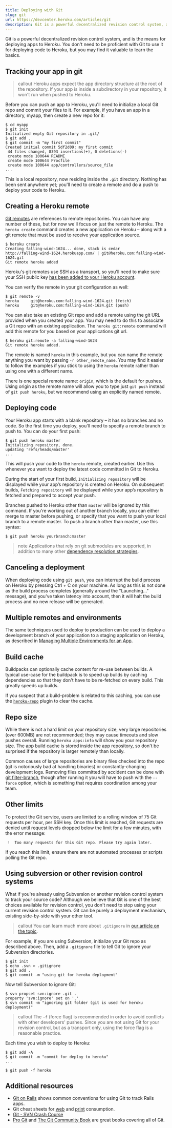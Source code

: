 ```yaml
---
title: Deploying with Git
slug: git
url: https://devcenter.heroku.com/articles/git
description: Git is a powerful decentralized revision control system, and is the means for deploying apps to Heroku.
---
```


Git is a powerful decentralized revision control system, and is the
means for deploying apps to Heroku. You don't need to be proficient with Git to
use it for deploying code to Heroku, but you may find it valuable to learn the
basics.

## Tracking your app in git

>callout
>Heroku apps expect the app directory structure at the root of the repository.  If your app is inside a subdirectory in your repository, it won't run when pushed to Heroku.

Before you can push an app to Heroku, you'll need to initialize a local Git repo
and commit your files to it.  For example, if you have an app in a directory, myapp, then create a new repo for it:

```term
$ cd myapp
$ git init
Initialized empty Git repository in .git/
$ git add .
$ git commit -m "my first commit"
Created initial commit 5df2d09: my first commit
 44 files changed, 8393 insertions(+), 0 deletions(-)
 create mode 100644 README
 create mode 100644 Procfile
 create mode 100644 app/controllers/source_file
...
```

This is a local repository, now residing inside the `.git` directory.  Nothing has
been sent anywhere yet; you'll need to create a remote and do a push to deploy
your code to Heroku.

## Creating a Heroku remote

[Git remotes](http://git-scm.com/book/en/Git-Basics-Working-with-Remotes) are references to remote repositories.  You can have any number of
these, but for now we'll focus on just the remote to Heroku.  The `heroku create` command creates a new application on Heroku – along with a git remote that must be used to receive your application source.

```term
$ heroku create
Creating falling-wind-1624... done, stack is cedar
http://falling-wind-1624.herokuapp.com/ | git@heroku.com:falling-wind-1624.git
Git remote heroku added
```

Heroku's git remotes use SSH as a transport, so you'll need to make sure your SSH public key [has been added to your Heroku account](https://devcenter.heroku.com/articles/keys).

You can verify the remote in your git configuration as well:

```term
$ git remote -v
heroku     git@heroku.com:falling-wind-1624.git (fetch)
heroku     git@heroku.com:falling-wind-1624.git (push)
```

You can also take an existing Git repo and add a remote using the git URL provided
when you created your app.  You may need to do this to associate a Git repo with an existing application.  The `heroku git:remote` command will add this remote for you based on your applications git url.

```term
$ heroku git:remote -a falling-wind-1624
Git remote heroku added.
```

The remote is named `heroku` in this example, but you can name the remote
anything you want by passing `-r other_remote_name`.  You may find it easier to follow the examples if you stick to using the `heroku` remote rather than using one with a different name.

There is one special remote name: `origin`, which is the default for pushes.
Using origin as the remote name will allow you to type just `git push` instead
of `git push heroku`, but we recommend using an explicitly named remote.

## Deploying code

Your Heroku app starts with a blank repository – it has no branches and no
code. So the first time you deploy, you'll need to specify a remote branch to
push to. You can do your first push:

```term
$ git push heroku master
Initializing repository, done.
updating 'refs/heads/master'
...
```

This will push your code to the `heroku` remote, created earlier. Use this whenever you want to deploy the latest code committed in Git to Heroku.

During the start of your first build, `Initializing repository` will be displayed while your app’s repository is created on Heroku. On subsequent builds, `Fetching repository` will be displayed while your app’s repository is fetched and prepared to accept your push.

Branches pushed to Heroku other than `master` will be ignored by this command.  If you're
working out of another branch locally, you can either merge to master before
pushing, or specify that you want to push your local branch to a remote master.
To push a branch other than master, use this syntax:

```term
$ git push heroku yourbranch:master
```

>note
>Applications that rely on git submodules are supported, in addition to many other [dependency resolution strategies](git-submodules).

## Canceling a deployment

When deploying code using `git push`, you can interrupt the build process on Heroku by pressing Ctrl + C on your machine.  As long as this is not done as the build process completes (generally around the "Launching..." message), and you've taken latency into account, then it will halt the build process and no new release will be generated.

## Multiple remotes and environments

The same techniques used to deploy to production can be used to deploy a development branch of your application to a staging application on Heroku, as described in [Managing Multiple Environments for an App](multiple-environments).

## Build cache

Buildpacks can optionally cache content for re-use between builds. A typical use-case for the buildpack is to speed up builds by caching dependencies so that they don't have to be re-fetched on every build. This greatly speeds up builds.

If you suspect that a build-problem is related to this caching, you can use the [`heroku-repo`](https://github.com/heroku/heroku-repo) plugin to clear the cache.

## Repo size

While there is not a hard limit on your repository size, very large
repositories (over 600MB) are not recommended; they may cause timeouts
and slow pushes overall. Running `heroku apps:info` will show you your
repository size. The app build cache is stored inside the app repository, so
don't be surprised if the repository is larger remotely than locally.

Common causes of large repositories are binary files checked into the
repo (git is notoriously bad at handling binaries) or
constantly-changing development logs. Removing files committed by
accident can be done with
[git filter-branch](http://git-scm.com/book/en/Git-Internals-Maintenance-and-Data-Recovery#Removing-Objects),
though after running it you will have to push with the `--force`
option, which is something that requires coordination among your team.

## Other limits

To protect the Git service, users are limited to a rolling window of 75 Git requests per hour, per SSH key. Once this limit is reached, Git requests are denied until request levels dropped below the limit for a few minutes, with the error message:

     !  Too many requests for this Git repo. Please try again later.

If you reach this limit, ensure there are not automated processes or scripts polling the Git repo.

## Using subversion or other revision control systems

What if you're already using Subversion or another revision control system to
track your source code? Although we believe that Git is one of the best choices
available for revision control, you don't need to stop using your current
revision control system. Git can be purely a deployment mechanism, existing
side-by-side with your other tool.

>callout
>You can learn much more about `.gitignore` in [our article on the topic](gitignore).

For example, if you are using Subversion, initialize your Git repo as described above. Then, add a `.gitignore` file to tell Git to ignore your Subversion directories.

```term
$ git init
$ echo .svn > .gitignore
$ git add .
$ git commit -m "using git for heroku deployment"
```

Now tell Subversion to ignore Git:

```term
$ svn propset svn:ignore .git .
property 'svn:ignore' set on '.'
$ svn commit -m "ignoring git folder (git is used for heroku deployment)"
```

>callout
>The `-f` (force flag) is recommended in order to avoid conflicts with other developers' pushes. Since you are not using Git for your revision control, but as a transport only, using the force flag is a reasonable practice.

Each time you wish to deploy to Heroku:

```term
$ git add -A
$ git commit -m "commit for deploy to heroku"
...

$ git push -f heroku
```

## Additional resources

* [Git on Rails](http://railscasts.com/episodes/96) shows common conventions
   for using Git to track Rails apps.
* Git cheat sheets for [web](http://cheat.errtheblog.com/s/git) and
   [print](https://na1.salesforce.com/help/doc/en/salesforce_git_developer_cheatsheet.pdf) consumption.
* [Git - SVN Crash Course](http://git.or.cz/course/svn.html)
* [Pro Git](http://progit.org/book/) and [The Git Community Book](http://book.git-scm.com/) are great books covering all of Git. 